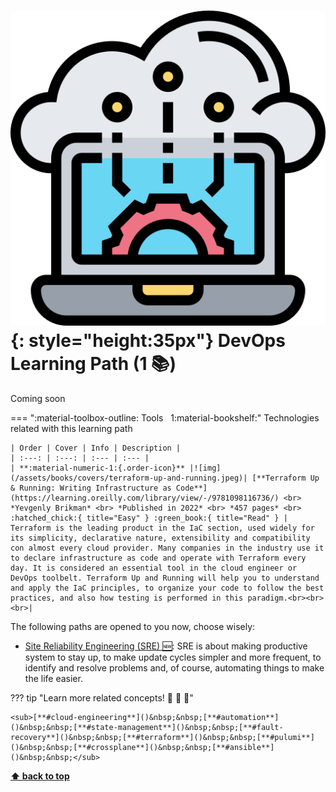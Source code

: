 

[//]: # (Auto generated file from templates)

# ![img](/assets/learning-paths/icons/devops.png){: style="height:35px"} DevOps Learning Path (1 :books:)

Coming soon



=== ":material-toolbox-outline: Tools &nbsp; 1:material-bookshelf:"
    Technologies related with this learning path

    | Order | Cover | Info | Description |
    | :---: | :---: | :--- | :--- |
    | **:material-numeric-1:{.order-icon}** |![img](/assets/books/covers/terraform-up-and-running.jpeg)| [**Terraform Up & Running: Writing Infrastructure as Code**](https://learning.oreilly.com/library/view/-/9781098116736/) <br> *Yevgenly Brikman* <br> *Published in 2022* <br> *457 pages* <br> :hatched_chick:{ title="Easy" } :green_book:{ title="Read" } | Terraform is the leading product in the IaC section, used widely for its simplicity, declarative nature, extensibility and compatibility con almost every cloud provider. Many companies in the industry use it to declare infrastructure as code and operate with Terraform every day. It is considered an essential tool in the cloud engineer or DevOps toolbelt. Terraform Up and Running will help you to understand and apply the IaC principles, to organize your code to follow the best practices, and also how testing is performed in this paradigm.<br><br><br>|


The following paths are opened to you now, choose wisely:

- [Site Reliability Engineering (SRE) :new:](/learning-paths/sre): SRE is about making productive system to stay up, to make update cycles simpler and more frequent, to identify and resolve problems and, of course, automating things to make the life easier.


??? tip "Learn more related concepts! :round_pushpin: :beginner: :gem:"

    <sub>[**#cloud-engineering**]()&nbsp;&nbsp;[**#automation**]()&nbsp;&nbsp;[**#state-management**]()&nbsp;&nbsp;[**#fault-recovery**]()&nbsp;&nbsp;[**#terraform**]()&nbsp;&nbsp;[**#pulumi**]()&nbsp;&nbsp;[**#crossplane**]()&nbsp;&nbsp;[**#ansible**]()&nbsp;&nbsp;</sub>

[**⬆ back to top**](#devops-learning-path-1)
